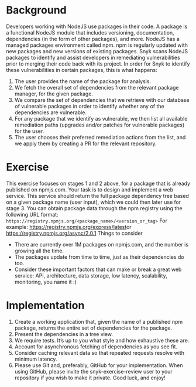 
 # Background
Developers working with NodeJS use packages in their code. A package is a functional NodeJS module that includes versioning, documentation, dependencies (in the form of other packages), and more. NodeJS has a managed packages environment called npm. npm is regularly updated with new packages and new versions of existing packages.
Snyk scans NodeJS packages to identify and assist developers in remediating vulnerabilities prior to merging their code back with its project. In order for Snyk to identify these vulnerabilities in certain packages, this is what happens:

1. The user provides the name of the package for analysis.
2. We fetch the overall set of dependencies from the relevant package manager, for the
given package.
3. We compare the set of dependencies that we retrieve with our database of vulnerable
packages in order to identify whether any of the dependencies are vulnerable.
4. For any package that we identify as vulnerable, we then list all available remediation
paths (upgrades and/or patches for vulnerable packages) for the user.
5. The user chooses their preferred remediation actions from the list, and we apply them by
creating a PR for the relevant repository.

# Exercise
This exercise focuses on stages 1 and 2 above, for a package that is already published on npmjs.com​.
Your task is to design and implement a web service. This service should return the full package dependency tree based on a given package name (user input), which we could then later use for stage 3.
You can obtain package data through the npm registry using the following URL format:
`https://registry.npmjs.org/<package_name>/<version_or_tag>`
For example: ​https://registry.npmjs.org/express/latest​ or ​https://registry.npmjs.org/async/2.0.1 Things to consider
- There are currently over 1M packages on npmjs.com, and the number is growing all the time.
- The packages update from time to time, just as their dependencies do too.
- Consider these important factors that can make or break a great web service: API,
architecture, data storage, low latency, scalability, monitoring, you name it :)

# Implementation
1. Create a working application that, given the name of a published npm package, returns the entire set of dependencies for the package.
2. Present the dependencies in a tree view.
3. We require tests. It’s up to you what style and how exhaustive these are.
4. Account for asynchronous fetching of dependencies as you see fit.
5. Consider caching relevant data so that repeated requests resolve with minimum latency.
6. Please use Git and, preferably, GitHub for your implementation. When using GitHub,
please invite the ​snyk-exercise-review​ user to your repository if you wish to make it private.
Good luck, and enjoy!
